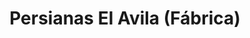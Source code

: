 ---
title: "Persianas El Avila (Fábrica)"
url: /caracas/persianas-el-avila-fabrica/
shop: Jalousien
---